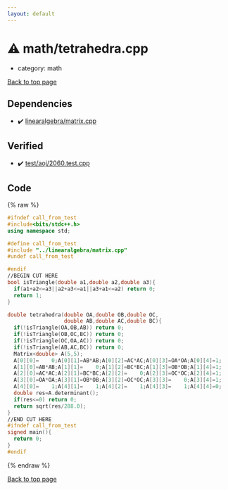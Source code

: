 ```yaml
---
layout: default
---
```


<!-- mathjax config similar to math.stackexchange -->
<script type="text/javascript" async
  src="https://cdnjs.cloudflare.com/ajax/libs/mathjax/2.7.5/MathJax.js?config=TeX-MML-AM_CHTML">
</script>
<script type="text/x-mathjax-config">
  MathJax.Hub.Config({
    TeX: { equationNumbers: { autoNumber: "AMS" }},
    tex2jax: {
      inlineMath: [ ['$','$'] ],
      processEscapes: true
    },
    "HTML-CSS": { matchFontHeight: false },
    displayAlign: "left",
    displayIndent: "2em"
  });
</script>

<script type="text/javascript" src="https://cdnjs.cloudflare.com/ajax/libs/jquery/3.4.1/jquery.min.js"></script>
<script src="https://cdn.jsdelivr.net/npm/jquery-balloon-js@1.1.2/jquery.balloon.min.js" integrity="sha256-ZEYs9VrgAeNuPvs15E39OsyOJaIkXEEt10fzxJ20+2I=" crossorigin="anonymous"></script>
<script type="text/javascript" src="../../assets/js/copy-button.js"></script>
<link rel="stylesheet" href="../../assets/css/copy-button.css" />


# :warning: math/tetrahedra.cpp
* category: math


[Back to top page](../../index.html)



## Dependencies
* :heavy_check_mark: [linearalgebra/matrix.cpp](../linearalgebra/matrix.cpp.html)


## Verified
* :heavy_check_mark: [test/aoj/2060.test.cpp](../../verify/test/aoj/2060.test.cpp.html)


## Code
{% raw %}
```cpp
#ifndef call_from_test
#include<bits/stdc++.h>
using namespace std;

#define call_from_test
#include "../linearalgebra/matrix.cpp"
#undef call_from_test

#endif
//BEGIN CUT HERE
bool isTriangle(double a1,double a2,double a3){
  if(a1+a2<=a3||a2+a3<=a1||a3+a1<=a2) return 0;
  return 1;
}

double tetrahedra(double OA,double OB,double OC,
                  double AB,double AC,double BC){
  if(!isTriangle(OA,OB,AB)) return 0;
  if(!isTriangle(OB,OC,BC)) return 0;
  if(!isTriangle(OC,OA,AC)) return 0;
  if(!isTriangle(AB,AC,BC)) return 0;
  Matrix<double> A(5,5);
  A[0][0]=    0;A[0][1]=AB*AB;A[0][2]=AC*AC;A[0][3]=OA*OA;A[0][4]=1;
  A[1][0]=AB*AB;A[1][1]=    0;A[1][2]=BC*BC;A[1][3]=OB*OB;A[1][4]=1;
  A[2][0]=AC*AC;A[2][1]=BC*BC;A[2][2]=    0;A[2][3]=OC*OC;A[2][4]=1;
  A[3][0]=OA*OA;A[3][1]=OB*OB;A[3][2]=OC*OC;A[3][3]=    0;A[3][4]=1;
  A[4][0]=    1;A[4][1]=    1;A[4][2]=    1;A[4][3]=    1;A[4][4]=0;
  double res=A.determinant();
  if(res<=0) return 0;
  return sqrt(res/288.0);
}
//END CUT HERE
#ifndef call_from_test
signed main(){
  return 0;
}
#endif

```
{% endraw %}

[Back to top page](../../index.html)

